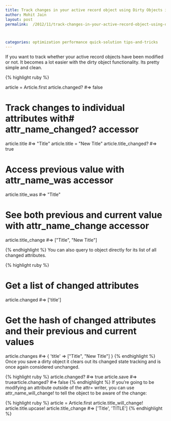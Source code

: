 ```yaml
---
title: Track changes in your active record object using Dirty Objects in Rails
author: Mohit Jain
layout: post
permalink:  /2012/11/track-changes-in-your-active-record-object-using-dirty-objects-in-rails/



categories: optimization performance quick-solution tips-and-tricks
---
```


If you want to track whether your active record objects have been modified or not. It becomes a lot easier with the dirty object functionality. Its pretty simple and clean.

{% highlight ruby %}

article = Article.first
article.changed?  #=> false

# Track changes to individual attributes with# attr_name_changed? accessor
article.title  #=> "Title"
article.title = "New Title"
article.title_changed? #=> true

# Access previous value with attr_name_was accessor
article.title_was  #=> "Title"

# See both previous and current value with attr_name_change accessor
article.title_change  #=> ["Title", "New Title"]

{% endhighlight %}
You can also query to object directly for its list of all changed attributes.

{% highlight ruby %}

# Get a list of changed attributes
article.changed  #=> ['title']
# Get the hash of changed attributes and their previous and current values
article.changes  #=> { 'title' => ["Title", "New Title"] }
{% endhighlight %}
Once you save a dirty object it clears out its changed state tracking and is once again considered unchanged.

{% highlight ruby %}
article.changed?  #=> true
article.save  #=> truearticle.changed?  #=> false
{% endhighlight %}
If you’re going to be modifying an attribute outside of the attr= writer, you can use attr\_name\_will_change! to tell the object to be aware of the change:

{% highlight ruby %}
article = Article.first
article.title_will_change!
article.title.upcase!
article.title_change  #=> ['Title', 'TITLE']
{% endhighlight %}

